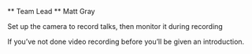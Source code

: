 ** Team Lead ** Matt Gray

Set up the camera to record talks, then monitor it during recording

If you’ve not done video recording before you’ll be given an introduction.
